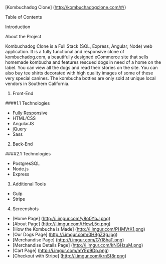 [Kombuchadog Clone] (http://kombuchadogclone.com/#/)

Table of Contents

Introduction

About the Project

Kombuchadog Clone is a Full Stack (SQL, Express, Angular, Node) web application. It is a fully functional and responsive clone of kombuchadog.com, a beautifully designed eCommerce site that sells homemade kombucha and features rescued dogs in need of a home on the label. You can view all the dogs and read their stories on the site. You can also buy tee shirts decorated with high quality images of some of these very special canines. The kombucha bottles are only sold at unique local vendors in Southern California.

1. Front-End

####1.1 Technologies

* Fully Responsive
* HTML/CSS
* AngularJS
* jQuery
* Sass

2. Back-End

####2.1 Technologies

* PostgresSQL
* Node.js
* Express

3. Additional Tools

* Gulp
* Stripe

4. Screenshots

* [Home Page] (http://i.imgur.com/y8o0YbJ.png)
* [About Page] (http://i.imgur.com/tHcwL5q.png)
* [How the Kombucha is Made] (http://i.imgur.com/PHMVtK1.png)
* [Our Dogs Page] (http://i.imgur.com/0HBgZ3g.jpg)
* [Merchandise Page] (http://i.imgur.com/GYI8haT.png)
* [Merchandise Details Page] (http://i.imgur.com/kNGHzuM.png)
* [Cart Page] (http://i.imgur.com/mYEp9Dp.png)
* [Checkout with Stripe] (http://i.imgur.com/krnSf8r.png)
